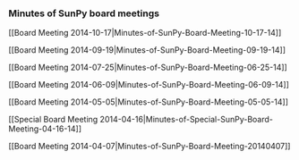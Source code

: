 ### Minutes of SunPy board meetings
[[Board Meeting 2014-10-17|Minutes-of-SunPy-Board-Meeting-10-17-14]]

[[Board Meeting 2014-09-19|Minutes-of-SunPy-Board-Meeting-09-19-14]]

[[Board Meeting 2014-07-25|Minutes-of-SunPy-Board-Meeting-06-25-14]]

[[Board Meeting 2014-06-09|Minutes-of-SunPy-Board-Meeting-06-09-14]]

[[Board Meeting 2014-05-05|Minutes-of-SunPy-Board-Meeting-05-05-14]]

[[Special Board Meeting 2014-04-16|Minutes-of-Special-SunPy-Board-Meeting-04-16-14]]

[[Board Meeting 2014-04-07|Minutes-of-SunPy-Board-Meeting-20140407]]

